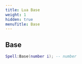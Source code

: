 ```yaml
---
title: Lua Base
weight: 1
hidden: true
menuTitle: Base
---
```

## Base
```lua
Spell:Base(number i); -- number
```